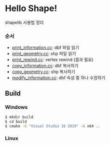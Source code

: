 # Hello Shape!

shapelib 사용법 정리

### 순서

- [print_information.cc](https://github.com/Soo-Bin/helloshape/blob/main/print_information.cc): dbf 파일 읽기
- [print_geometry.cc](https://github.com/Soo-Bin/helloshape/blob/main/print_geometry.cc): shp 파일 읽기
- [print_rewind.cc](https://github.com/Soo-Bin/helloshape/blob/main/print_rewind.cc): vertex rewind (결과 필요)
- [copy_information.cc](https://github.com/Soo-Bin/helloshape/blob/main/copy_information.cc): dbf 복사하기
- [copy_geometry.cc](https://github.com/Soo-Bin/helloshape/blob/main/copy_geometry.cc): shp 복사하기
- [modify_information.cc](https://github.com/Soo-Bin/helloshape/blob/main/modify_information.cc): dbf 속성 중 하나 수정하기

## Build

### Windows

```sh
$ mkdir build
$ cd build
$ cmake -G "Visual Studio 16 2019" -A x64 ..
```

### Linux

```sh

```
